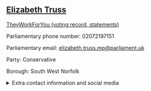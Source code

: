 ## <a href="https://members.parliament.uk/member/4097/contact">Elizabeth Truss</a>

<a href="https://www.theyworkforyou.com/mp/24941/elizabeth_truss/south_west_norfolk">TheyWorkForYou (voting record, statements)</a> 

Parliamentary phone number: 02072197151 

Parliamentary email: elizabeth.truss.mp@parliament.uk 

Party: Conservative 

Borough: South West Norfolk 

<details><summary>Extra contact information and social media</summary> 
<li>Website: http://www.elizabethtruss.com</li>
<li>Twitter: https://twitter.com/trussliz</li>
<li>Constituency office phone number: 01842766155</li>
<li>Constituency office email:</li>
<li>Facebook:</li>
<li>Instagram:</li>
<li>Youtube:</li>
<li>Linkedin:</li>
<li>Government department phone number:</li>
<li>Government department email:</li>
<li>Threads:</li>
<li>Party office phone number:</li>
<li>Party office email:</li>
<li>Tiktok:</li>
</details>